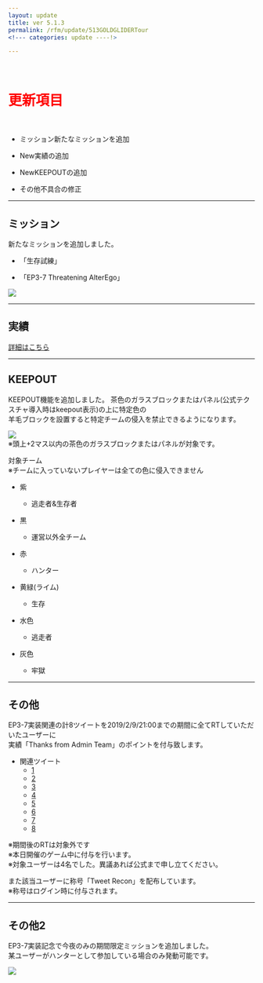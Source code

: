 ```yaml
---
layout: update
title: ver 5.1.3
permalink: /rfm/update/513GOLDGLIDERTour 
<!--- categories: update ----!> 

---
```



<br>
<h1 id="1"><font color="red">更新項目</font></h1><br>


+ <span class="green-badge">ミッション</span>新たなミッションを追加            

+ <span class="red-badge">New</span>実績の追加     

+ <span class="red-badge">New</span>KEEPOUTの追加       

+ <span class="blue-badge">その他</span>不具合の修正  



----------------------------------------------------  
## ミッション                  

新たなミッションを追加しました。　　

+ 「生存試練」    

+ 「EP3-7 Threatening AlterEgo」    
  
<img src="https://web.njj12.net/public/images/rfm/ep/joz7-11.png"><br>
 


----------------------------------------------------  
## 実績                  

[詳細はこちら](https://web.njj12.net/rfm/achievement) <br>
  
  
  
  
----------------------------------------------------  
## KEEPOUT                    

KEEPOUT機能を追加しました。 
茶色のガラスブロックまたはパネル(公式テクスチャ導入時はkeepout表示)の上に特定色の  
羊毛ブロックを設置すると特定チームの侵入を禁止できるようになります。  

<img src="https://web.njj12.net/public/images/rfm/keepoutblock.png"><br>
※頭上+2マス以内の茶色のガラスブロックまたはパネルが対象です。  
   
   
対象チーム  
※チームに入っていないプレイヤーは全ての色に侵入できません  
  
+ 紫
  + 逃走者&生存者  
 
+ 黒 
  + 運営以外全チーム  
 
+ 赤
  + ハンター  
 
+ 黄緑(ライム) 
  + 生存  
 
+ 水色 
  + 逃走者  

+ 灰色
  + 牢獄    


----------------------------------------------------  
## その他                

EP3-7実装関連の計8ツイートを2019/2/9/21:00までの期間に全てRTしていただいたユーザーに  
実績「Thanks from Admin Team」のポイントを付与致します。  

+ 関連ツイート
  + [1](https://twitter.com/project_rfm/status/1090249162895966208)   
  + [2](https://twitter.com/project_rfm/status/1091718434671362049)  
  + [3](https://twitter.com/project_rfm/status/1092076742540312576)  
  + [4](https://twitter.com/project_rfm/status/1092438722895785984)  
  + [5](https://twitter.com/project_rfm/status/1092800025833426945)  
  + [6](https://twitter.com/project_rfm/status/1093162426004959232)  
  + [7](https://twitter.com/project_rfm/status/1093524801983938562)  
  + [8](https://twitter.com/project_rfm/status/1093887192227704838)  
  
  
※期間後のRTは対象外です  
※本日開催のゲーム中に付与を行います。   
※対象ユーザーは4名でした。異議あれば公式まで申し立てください。  
  
また該当ユーザーに称号「Tweet Recon」を配布しています。  
※称号はログイン時に付与されます。  

----------------------------------------------------  
## その他2     
  
EP3-7実装記念で今夜のみの期間限定ミッションを追加しました。  
某ユーザーがハンターとして参加している場合のみ発動可能です。  

<img src="https://web.njj12.net/public/images/rfm/ep/joz7-bug.png"><br>

